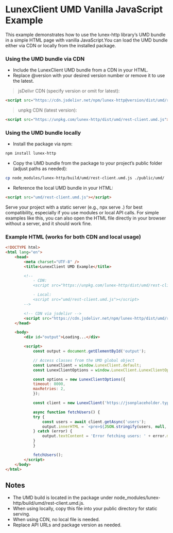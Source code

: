 # LunexClient UMD Vanilla JavaScript Example
This example demonstrates how to use the lunex-http library’s UMD bundle in a simple HTML page with vanilla JavaScript.You can load the UMD bundle either via CDN or locally from the installed package.

### Using the UMD bundle via CDN
- Include the LunexClient UMD bundle from a CDN in your HTML.
- Replace @version with your desired version number or remove it to use the latest.

> jsDelivr CDN (specify version or omit for latest):
```html
<script src="https://cdn.jsdelivr.net/npm/lunex-http@version/dist/umd/rest-client.umd.js"></script>
```

> unpkg CDN (latest version):
```html
<script src="https://unpkg.com/lunex-http/dist/umd/rest-client.umd.js"></script>
```

### Using the UMD bundle locally
- Install the package via npm:
```bash
npm install lunex-http
```
- Copy the UMD bundle from the package to your project’s public folder (adjust paths as needed):
```bash
cp node_modules/lunex-http/build/umd/rest-client.umd.js ./public/umd/
```

- Reference the local UMD bundle in your HTML:

```html
<script src="umd/rest-client.umd.js"></script>
```

Serve your project with a static server (e.g., npx serve .) for best compatibility, especially if you use modules or local API calls. For simple examples like this, you can also open the HTML file directly in your browser without a server, and it should work fine.

### Example HTML (works for both CDN and local usage)

```html
<!DOCTYPE html>
<html lang="en">
    <head>
        <meta charset="UTF-8" />
        <title>LunexClient UMD Example</title>

        <!--
            - CDN:
            <script src="https://unpkg.com/lunex-http/dist/umd/rest-client.umd.js"></script>

            - Local:
            <script src="umd/rest-client.umd.js"></script>
        -->

        <!-- CDN via jsdelivr -->
        <script src="https://cdn.jsdelivr.net/npm/lunex-http/dist/umd/rest-client.umd.js"></script>
    </head>

    <body>
        <div id="output">Loading...</div>

        <script>
            const output = document.getElementById('output');

            // Access classes from the UMD global object
            const LunexClient = window.LunexClient.default;
            const LunexClientOptions = window.LunexClient.LunexClientOptions;

            const options = new LunexClientOptions({
            timeout: 8000,
            maxRetries: 2,
            });

            const client = new LunexClient('https://jsonplaceholder.typicode.com', {}, options);

            async function fetchUsers() {
            try {
                const users = await client.getAsync('users');
                output.innerHTML = `<pre>${JSON.stringify(users, null, 2)}</pre>`;
            } catch (error) {
                output.textContent = 'Error fetching users: ' + error.message;
            }
            }

            fetchUsers();
        </script>
    </body>
</html>
```

## Notes
- The UMD build is located in the package under node_modules/lunex-http/build/umd/rest-client.umd.js.
- When using locally, copy this file into your public directory for static serving.
- When using CDN, no local file is needed.
- Replace API URLs and package version as needed.